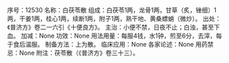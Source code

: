 序号：12530
名称：白茯苓散
组成：白茯苓1两，龙骨1两，甘草（炙，锉细）1两，干姜1两，桂心1两，续断1两，附子1两，熟干地、黄桑螵蛸（微炒）。
出处：《普济方》卷二一六引《十便良方》。
主治：小便不禁，日夜不止；白浊，甚至下血。
加减：None
功效：None
用法用量：每服4钱，水1钟，煎至6分，去滓，每于食后温服。
制备方法：上为散。
临床应用：None
各家论述：None
用药禁忌：None
附注：茯苓散（《普济方》卷三十三）。
